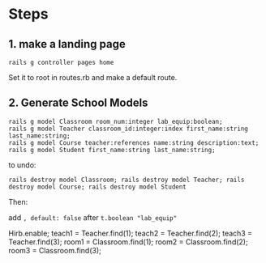 # Steps

## 1. make a landing page

	rails g controller pages home

Set it to root in routes.rb and make a default route.

## 2. Generate School Models

	rails g model Classroom room_num:integer lab_equip:boolean;
	rails g model Teacher classroom_id:integer:index first_name:string last_name:string;
	rails g model Course teacher:references name:string description:text;
	rails g model Student first_name:string last_name:string;

to undo:

	rails destroy model Classroom; rails destroy model Teacher; rails destroy model Course; rails destroy model Student

Then:

add `, default: false` after `t.boolean "lab_equip"`  


Hirb.enable; teach1 = Teacher.find(1); teach2 = Teacher.find(2); teach3 = Teacher.find(3); room1 = Classroom.find(1); room2 = Classroom.find(2); room3 = Classroom.find(3); 
